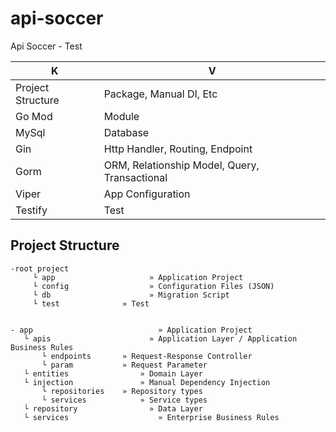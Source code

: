 # api-soccer
Api Soccer - Test

| K | V
| ------ | ------ | 
| Project Structure | Package, Manual DI, Etc 
| Go Mod | Module
| MySql | Database 
| Gin | Http Handler, Routing, Endpoint
| Gorm | ORM, Relationship Model, Query, Transactional
| Viper | App Configuration 
| Testify | Test




## Project Structure
```
-root project
     └ app 			 	       » Application Project
     └ config 				   » Configuration Files (JSON)
     └ db 				       » Migration Script
     └ test              » Test


- app 					         » Application Project 
   └ apis 		 		       » Application Layer / Application Business Rules
       └ endpoints       » Request-Response Controller  
       └ param           » Request Parameter
   └ entities 			     » Domain Layer
   └ injection			     » Manual Dependency Injection
       └ repositories    » Repository types
       └ services 			 » Service types
   └ repository				   » Data Layer 
   └ services				     » Enterprise Business Rules
```
